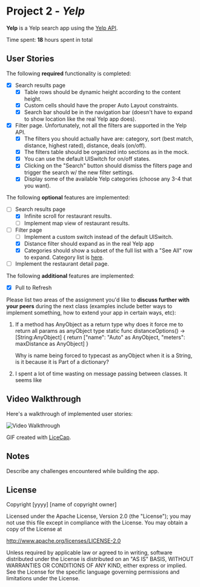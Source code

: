# Project 2 - *Yelp*

**Yelp** is a Yelp search app using the [Yelp API](http://www.yelp.com/developers/documentation/v2/search_api).

Time spent: **18** hours spent in total

## User Stories

The following **required** functionality is completed:

- [X] Search results page
    - [X] Table rows should be dynamic height according to the content height.
    - [X] Custom cells should have the proper Auto Layout constraints.
    - [X] Search bar should be in the navigation bar (doesn't have to expand to show location like the real Yelp app does).
- [X] Filter page. Unfortunately, not all the filters are supported in the Yelp API.
    - [X] The filters you should actually have are: category, sort (best match, distance, highest rated), distance, deals (on/off).
    - [X] The filters table should be organized into sections as in the mock.
    - [X] You can use the default UISwitch for on/off states.
    - [X] Clicking on the "Search" button should dismiss the filters page and trigger the search w/ the new filter settings.
    - [X] Display some of the available Yelp categories (choose any 3-4 that you want).

The following **optional** features are implemented:

- [ ] Search results page
    - [X] Infinite scroll for restaurant results.
    - [ ] Implement map view of restaurant results.
- [ ] Filter page
    - [ ] Implement a custom switch instead of the default UISwitch.
    - [X] Distance filter should expand as in the real Yelp app
    - [X] Categories should show a subset of the full list with a "See All" row to expand. Category list is [here](http://www.yelp.com/developers/documentation/category_list).
- [ ] Implement the restaurant detail page.

The following **additional** features are implemented:

- [X] Pull to Refresh

Please list two areas of the assignment you'd like to **discuss further with your peers** during the next class (examples include better ways to implement something, how to extend your app in certain ways, etc):

1.  If a method has AnyObject as a return type  why does it force me to return all params as anyObject type
    static func distanceOptions() -> [String:AnyObject] {
        return ["name": "Auto" as AnyObject, "meters": maxDistance as AnyObject]
     }
     
     Why is name being forced to typecast as anyObject when it is a String, is it because it is Part of a dictionary?

2.  I spent a lot of time wasting on message passing between classes. It seems like 

## Video Walkthrough

Here's a walkthrough of implemented user stories:

<img src='http://i.imgur.com/link/to/your/gif/file.gif' title='Video Walkthrough' width='' alt='Video Walkthrough' />

GIF created with [LiceCap](http://www.cockos.com/licecap/).

## Notes

Describe any challenges encountered while building the app.

## License

Copyright [yyyy] [name of copyright owner]

Licensed under the Apache License, Version 2.0 (the "License");
you may not use this file except in compliance with the License.
You may obtain a copy of the License at

http://www.apache.org/licenses/LICENSE-2.0

Unless required by applicable law or agreed to in writing, software
distributed under the License is distributed on an "AS IS" BASIS,
WITHOUT WARRANTIES OR CONDITIONS OF ANY KIND, either express or implied.
See the License for the specific language governing permissions and
limitations under the License.
